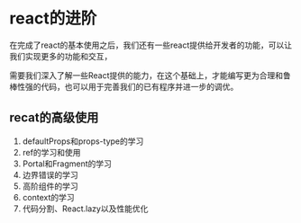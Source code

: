 # react的进阶
在完成了react的基本使用之后，我们还有一些react提供给开发者的功能，可以让我们实现更多的功能和交互，

需要我们深入了解一些React提供的能力，在这个基础上，才能编写更为合理和鲁棒性强的代码，也可以用于完善我们的已有程序并进一步的调优。

## recat的高级使用
1. defaultProps和props-type的学习
2. ref的学习和使用
3. Portal和Fragment的学习
4. 边界错误的学习
5. 高阶组件的学习
6. context的学习
7. 代码分割、React.lazy以及性能优化

